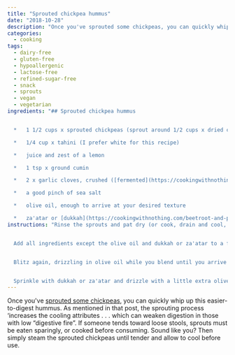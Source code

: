 ```yaml
---
title: "Sprouted chickpea hummus"
date: "2018-10-28"
description: "Once you've sprouted some chickpeas, you can quickly whip up this easier-to-digest hummus."
categories: 
  - cooking
tags: 
  - dairy-free
  - gluten-free
  - hypoallergenic
  - lactose-free
  - refined-sugar-free
  - snack
  - sprouts
  - vegan
  - vegetarian
ingredients: "## Sprouted chickpea hummus


  *   1 1/2 cups x sprouted chickpeas (sprout around 1/2 cups x dried chickpeas to get this amount)

  *   1/4 cup x tahini (I prefer white for this recipe)

  *   juice and zest of a lemon

  *   1 tsp x ground cumin

  *   2 x garlic cloves, crushed ([fermented](https://cookingwithnothing.com/fermented-garlic/), if possible)

  *   a good pinch of sea salt

  *   olive oil, enough to arrive at your desired texture

  *   za'atar or [dukkah](https://cookingwithnothing.com/beetroot-and-parsnip-soup-with-dukkah/) to serve (optional, check ingredients if following a Hypoallergenic Diet)"
instructions: "Rinse the sprouts and pat dry (or cook, drain and cool, if not eating raw).


  Add all ingredients except the olive oil and dukkah or za'atar to a food processor and pulse to combine. Use a spatula to scrape the mixture back down from the sides.


  Blitz again, drizzling in olive oil while you blend until you arrive at your preferred texture. Note that if using raw sprouts, the texture might not be as creamy as traditional hummus.


  Sprinkle with dukkah or za'atar and drizzle with a little extra olive oil if you like. Serve with vegetable sticks (lightly steamed if you want to give your digestive system an extra helping hand), or on some good quality sourdough bread (if you're not gluten-free) or rice cakes."
---
```


Once you've [sprouted some chickpeas](https://cookingwithnothing.com/sprouts/), you can quickly whip up this easier-to-digest hummus. As mentioned in that post, the sprouting process ‘increases the cooling attributes . . . which can weaken digestion in those with low “digestive fire”. If someone tends toward loose stools, sprouts must be eaten sparingly, or cooked before consuming. Sound like you? Then simply steam the sprouted chickpeas until tender and allow to cool before use.

